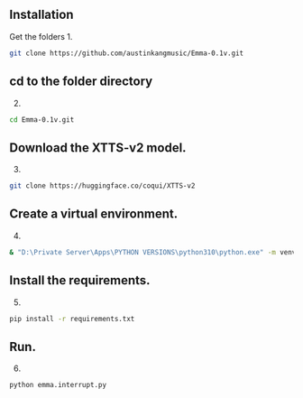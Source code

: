 ## Installation

Get the folders
1.
```bash
git clone https://github.com/austinkangmusic/Emma-0.1v.git
```

## cd to the folder directory
2.
```bash
cd Emma-0.1v.git
```

## Download the XTTS-v2 model.
3.
```bash
git clone https://huggingface.co/coqui/XTTS-v2
```

## Create a virtual environment.
4.
```bash
& "D:\Private Server\Apps\PYTHON VERSIONS\python310\python.exe" -m venv venv
```

## Install the requirements.
5.
```bash
pip install -r requirements.txt
```

## Run.
6.
```bash
python emma.interrupt.py
```

